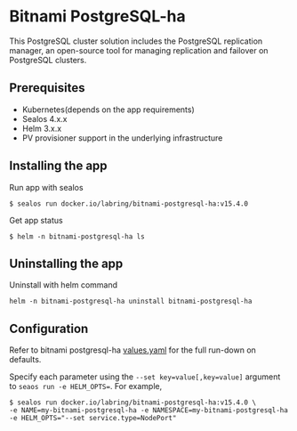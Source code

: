 # Bitnami PostgreSQL-ha

This PostgreSQL cluster solution includes the PostgreSQL replication manager, an open-source tool for managing replication and failover on PostgreSQL clusters.

## Prerequisites

- Kubernetes(depends on the app requirements)
- Sealos 4.x.x
- Helm 3.x.x
- PV provisioner support in the underlying infrastructure

## Installing the app

Run app with sealos

```shell
$ sealos run docker.io/labring/bitnami-postgresql-ha:v15.4.0
```

Get app status

```shell
$ helm -n bitnami-postgresql-ha ls
```

## Uninstalling the app

Uninstall with helm command

```shell
helm -n bitnami-postgresql-ha uninstall bitnami-postgresql-ha
```

## Configuration

Refer to bitnami postgresql-ha [values.yaml](https://github.com/bitnami/charts/blob/main/bitnami/postgresql-ha/values.yaml) for the full run-down on defaults.

Specify each parameter using the `--set key=value[,key=value]` argument to `seaos run -e HELM_OPTS=`. For example,

```shell
$ sealos run docker.io/labring/bitnami-postgresql-ha:v15.4.0 \
-e NAME=my-bitnami-postgresql-ha -e NAMESPACE=my-bitnami-postgresql-ha -e HELM_OPTS="--set service.type=NodePort"
```
